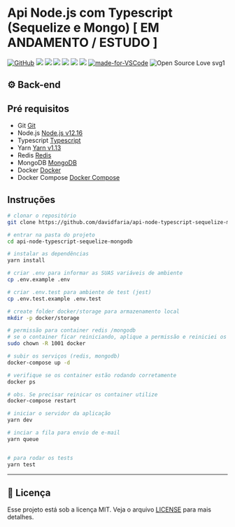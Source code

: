 # Api Node.js com Typescript (Sequelize e Mongo)  [  EM ANDAMENTO / ESTUDO ]

[![GitHub](https://img.shields.io/github/license/mashape/apistatus.svg)](https://github.com/davidfaria/api-node-typescript-sequelize-mongodb/blob/master/LICENSE)
![](https://img.shields.io/github/package-json/v/davidfaria/api-node-typescript-sequelize-mongodb.svg)
![](https://img.shields.io/github/last-commit/davidfaria/api-node-typescript-sequelize-mongodb.svg?color=red)
![](https://img.shields.io/github/languages/top/davidfaria/api-node-typescript-sequelize-mongodb.svg?color=yellow)
![](https://img.shields.io/github/languages/count/davidfaria/api-node-typescript-sequelize-mongodb.svg?color=lightgrey)
![](https://img.shields.io/github/languages/code-size/davidfaria/api-node-typescript-sequelize-mongodb.svg)
![](https://img.shields.io/github/repo-size/davidfaria/api-node-typescript-sequelize-mongodb.svg?color=blueviolet)
[![made-for-VSCode](https://img.shields.io/badge/Made%20for-VSCode-1f425f.svg)](https://code.visualstudio.com/)
![Open Source Love svg1](https://badges.frapsoft.com/os/v1/open-source.svg?v=103)

## :gear: Back-end

## Pré requisitos

- Git [Git](https://git-scm.com)
- Node.js [Node.js v12.16](https://nodejs.org/)
- Typescript [Typescript](https://www.typescriptlang.org/)
- Yarn [Yarn v1.13](https://yarnpkg.com/)
- Redis [Redis](https://redis.io/)
- MongoDB [MongoDB](https://www.mongodb.com/)
- Docker [Docker](https://www.docker.com/)
- Docker Compose [Docker Compose](https://docs.docker.com/compose/)

## Instruções

```bash
# clonar o repositório
git clone https://github.com/davidfaria/api-node-typescript-sequelize-mongodb.git

# entrar na pasta do projeto
cd api-node-typescript-sequelize-mongodb

# instalar as dependências
yarn install

# criar .env para informar as SUAS variáveis de ambiente
cp .env.example .env

# criar .env.test para ambiente de test (jest)
cp .env.test.example .env.test

# create folder docker/storage para armazenamento local
mkdir -p docker/storage

# permissão para container redis /mongodb
# se o container ficar reiniciando, aplique a permissão e reiniciei os containers
sudo chown -R 1001 docker

# subir os serviços (redis, mongodb)
docker-compose up -d

# verifique se os container estão rodando corretamente
docker ps

# obs. Se precisar reinicar os container utilize
docker-compose restart

# iniciar o servidor da aplicação
yarn dev

# inciar a fila para envio de e-mail
yarn queue


# para rodar os tests
yarn test

```

---

## :memo: Licença

Esse projeto está sob a licença MIT. Veja o arquivo [LICENSE](LICENSE) para mais detalhes.
